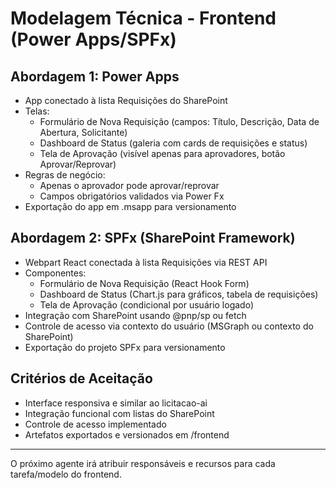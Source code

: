 # Modelagem Técnica - Frontend (Power Apps/SPFx)

## Abordagem 1: Power Apps
- App conectado à lista Requisições do SharePoint
- Telas:
  - Formulário de Nova Requisição (campos: Título, Descrição, Data de Abertura, Solicitante)
  - Dashboard de Status (galeria com cards de requisições e status)
  - Tela de Aprovação (visível apenas para aprovadores, botão Aprovar/Reprovar)
- Regras de negócio:
  - Apenas o aprovador pode aprovar/reprovar
  - Campos obrigatórios validados via Power Fx
- Exportação do app em .msapp para versionamento

## Abordagem 2: SPFx (SharePoint Framework)
- Webpart React conectada à lista Requisições via REST API
- Componentes:
  - Formulário de Nova Requisição (React Hook Form)
  - Dashboard de Status (Chart.js para gráficos, tabela de requisições)
  - Tela de Aprovação (condicional por usuário logado)
- Integração com SharePoint usando @pnp/sp ou fetch
- Controle de acesso via contexto do usuário (MSGraph ou contexto do SharePoint)
- Exportação do projeto SPFx para versionamento

## Critérios de Aceitação
- Interface responsiva e similar ao licitacao-ai
- Integração funcional com listas do SharePoint
- Controle de acesso implementado
- Artefatos exportados e versionados em /frontend

---

O próximo agente irá atribuir responsáveis e recursos para cada tarefa/modelo do frontend.
